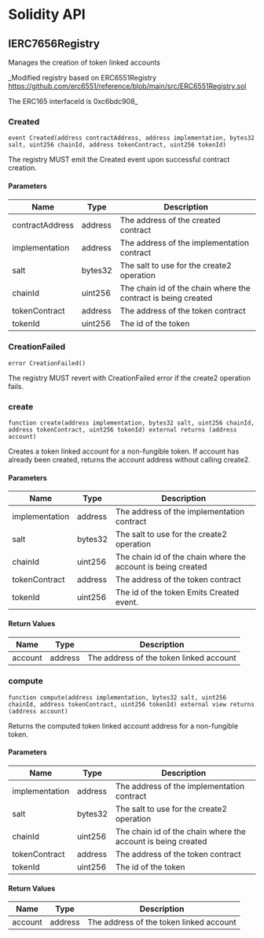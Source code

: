 # Solidity API

## IERC7656Registry

Manages the creation of token linked accounts

_Modified registry based on ERC6551Registry
https://github.com/erc6551/reference/blob/main/src/ERC6551Registry.sol

The ERC165 interfaceId is 0xc6bdc908_

### Created

```solidity
event Created(address contractAddress, address implementation, bytes32 salt, uint256 chainId, address tokenContract, uint256 tokenId)
```

The registry MUST emit the Created event upon successful contract creation.

#### Parameters

| Name | Type | Description |
| ---- | ---- | ----------- |
| contractAddress | address | The address of the created contract |
| implementation | address | The address of the implementation contract |
| salt | bytes32 | The salt to use for the create2 operation |
| chainId | uint256 | The chain id of the chain where the contract is being created |
| tokenContract | address | The address of the token contract |
| tokenId | uint256 | The id of the token |

### CreationFailed

```solidity
error CreationFailed()
```

The registry MUST revert with CreationFailed error if the create2 operation fails.

### create

```solidity
function create(address implementation, bytes32 salt, uint256 chainId, address tokenContract, uint256 tokenId) external returns (address account)
```

Creates a token linked account for a non-fungible token.
If account has already been created, returns the account address without calling create2.

#### Parameters

| Name | Type | Description |
| ---- | ---- | ----------- |
| implementation | address | The address of the implementation contract |
| salt | bytes32 | The salt to use for the create2 operation |
| chainId | uint256 | The chain id of the chain where the account is being created |
| tokenContract | address | The address of the token contract |
| tokenId | uint256 | The id of the token Emits Created event. |

#### Return Values

| Name | Type | Description |
| ---- | ---- | ----------- |
| account | address | The address of the token linked account |

### compute

```solidity
function compute(address implementation, bytes32 salt, uint256 chainId, address tokenContract, uint256 tokenId) external view returns (address account)
```

Returns the computed token linked account address for a non-fungible token.

#### Parameters

| Name | Type | Description |
| ---- | ---- | ----------- |
| implementation | address | The address of the implementation contract |
| salt | bytes32 | The salt to use for the create2 operation |
| chainId | uint256 | The chain id of the chain where the account is being created |
| tokenContract | address | The address of the token contract |
| tokenId | uint256 | The id of the token |

#### Return Values

| Name | Type | Description |
| ---- | ---- | ----------- |
| account | address | The address of the token linked account |

